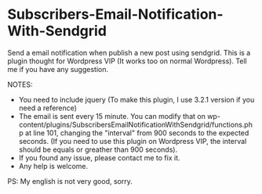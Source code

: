 # Subscribers-Email-Notification-With-Sendgrid
Send a email notification when publish a new post using sendgrid. This is a plugin thought for Wordpress VIP (It works too on normal Wordpress).  Tell me if you have any suggestion.

NOTES:
* You need to include jquery (To make this plugin, I use 3.2.1 version if you need a reference)
* The email is sent every 15 minute. You can modify that on wp-content/plugins/SubscribersEmailNotificationWithSendgrid/functions.php at line 101, changing the "interval" from 900 seconds to the expected seconds. (If you need to use this plugin on Wordpress VIP, the interval should be equals or greather than 900 seconds).
* If you found any issue, please contact me to fix it.
* Any help is welcome.

PS: My english is not very good, sorry.
